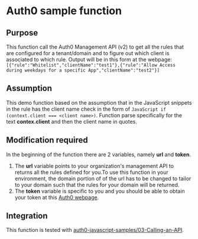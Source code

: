 # Auth0 sample function

## Purpose

This function call the Auth0 Management API (v2) to get all the rules that are configured for a tenant/domain and to figure out which client is associated to which rule. Output will be in this form at the webpage: ``` [{"rule":"Whitelist","clientName":"test1"},{"rule":"Allow Access during weekdays for a specific App","clientName":"test2"}]```



## Assumption

This demo function based on the assumption that in the JavaScript snippets in the rule has the client name check in the form of ```JavaScript if (context.client === <client name>)```. Function parse specifically for the text **contex.client** and then the client name in quotes.

## Modification required
In the beginning of the function there are 2 variables, namely **url** and **token**.

1. The **url** variable points to your organization's management API to returns all the rules defined for you.To use this function in your environment, the domain portion of of the url has to be changed to tailor to your domain such that the rules for your domain will be returned.
2. The **token** variable is specific to you and you should be able to obtain your token at this [Auth0 webpage](https://manage.auth0.com/#/apis/management/explorer).

## Integration

This function is tested with [auth0-javascript-samples/03-Calling-an-API](https://github.com/auth0-samples/auth0-javascript-samples/tree/master/03-Calling-an-API).
